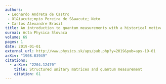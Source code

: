 ```yaml
---
authors:
 - Leonardo Andreta de Castro
 - Ol&iacute;mpio Pereira de S&aacute; Neto
 - Carlos Alexandre Brasil
title: An introduction to quantum measurements with a historical motivation
ournal: Acta Physica Slovaca
volume: 69
pages: 1
date: 2019-01-01
external_url: http://www.physics.sk/aps/pub.php?y=2019&pub=aps-19-01
arXiv: "1908.03949"
citations:
  - arXiv: "2204.12470"
    title: Structured unitary matrices and quantum measurement
    citation: 61
---
```

